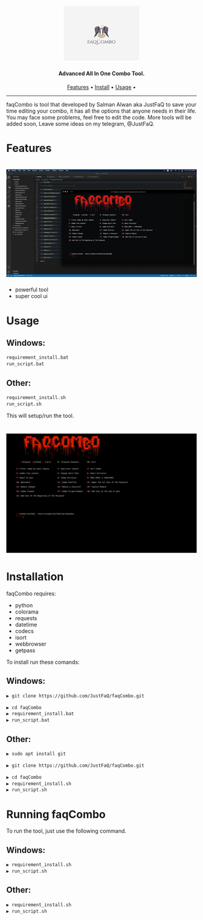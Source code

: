 <h1 align="center">
  <img src="src/logo.png" alt="faqCombo" width="200px"></a>
  <br>
</h1>

<h4 align="center">Advanced All In One Combo Tool.</h4>

<p align="center">
  <a href="#features">Features</a> •
  <a href="#installation">Install</a> •
  <a href="#running-faqCombo">Usage</a> •
</p>

---


faqCombo is tool that developed by Salman Alwan aka JustFaQ to save your time editing your combo, it has all the options that anyone needs in their life. You may face some problems, feel free to edit the code. More tools will be added soon, Leave some ideas on my telegram, @JustFaQ.

# Features

<h1 align="left">
  <img src="src/mc.png" alt="Main Commands" width="700px"></a>
  <br>
</h1>

 - powerful tool
 - super cool ui

 # Usage

<h2>Windows: </h2>

```sh
requirement_install.bat
run_script.bat
```

<h2>Other: </h2>

```sh
requirement_install.sh
run_script.sh
```
This will setup/run the tool.

<h1 align="left">
  <img src="src/hc.png" alt="Main Commands" width="700px"></a>
  <br>
</h1>


# Installation

faqCombo requires:
- python
- colorama
- requests
- datetime
- codecs
- isort
- webbrowser
- getpass

To install run these comands:

<h2>Windows: </h2>

```sh
▶ git clone https://github.com/JustFaQ/faqCombo.git
```
```sh
▶ cd faqCombo
▶ requirement_install.bat
▶ run_script.bat
```

<h2>Other: </h2>

```sh
▶ sudo apt install git
```
```sh
▶ git clone https://github.com/JustFaQ/faqCombo.git
```
```sh
▶ cd faqCombo
▶ requirement_install.sh
▶ run_script.sh
```

# Running faqCombo

To run the tool, just use the following command.

<h2>Windows: </h2>

```sh
▶ requirement_install.sh
▶ run_script.sh
```

<h2>Other: </h2>

```sh
▶ requirement_install.sh
▶ run_script.sh
```

